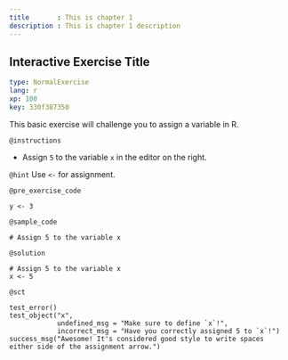 ```yaml
---
title       : This is chapter 1
description : This is chapter 1 description
---
```


## Interactive Exercise Title

```yaml
type: NormalExercise
lang: r
xp: 100
key: 330f387350
```

This basic exercise will challenge you to assign a variable in R.

`@instructions`
- Assign `5` to the variable `x` in the editor on the right.

`@hint`
Use `<-` for assignment.

`@pre_exercise_code`
```{r}
y <- 3
```

`@sample_code`
```{r}
# Assign 5 to the variable x
```

`@solution`
```{r}
# Assign 5 to the variable x
x <- 5
```

`@sct`
```{r}
test_error()
test_object("x",
            undefined_msg = "Make sure to define `x`!",
            incorrect_msg = "Have you correctly assigned 5 to `x`!")
success_msg("Awesome! It's considered good style to write spaces either side of the assignment arrow.")
```